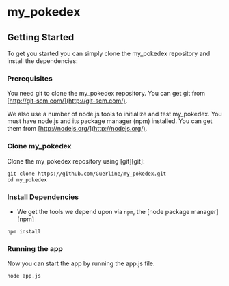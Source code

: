 # my_pokedex

## Getting Started

To get you started you can simply clone the my_pokedex repository and install the dependencies:

### Prerequisites

You need git to clone the my_pokedex repository. You can get git from
[http://git-scm.com/](http://git-scm.com/).

We also use a number of node.js tools to initialize and test my_pokedex. You must have node.js and
its package manager (npm) installed.  You can get them from [http://nodejs.org/](http://nodejs.org/).

### Clone my_pokedex

Clone the my_pokedex repository using [git][git]:

```
git clone https://github.com/Guerline/my_pokedex.git
cd my_pokedex
```

### Install Dependencies


* We get the tools we depend upon via `npm`, the [node package manager][npm]

```
npm install
```

### Running the app
Now you can start the app by running the app.js file.

```
node app.js
```

